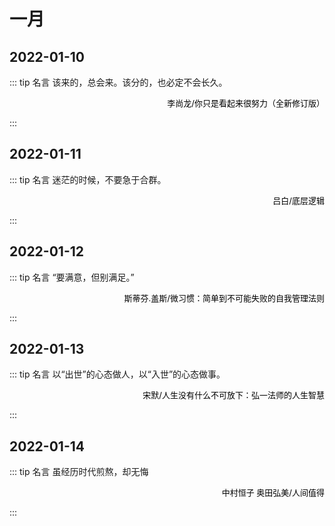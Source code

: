 # 一月

## 2022-01-10

::: tip 名言
该来的，总会来。该分的，也必定不会长久。

<p align="right"> <font size=2 color="#000">李尚龙/你只是看起来很努力（全新修订版）</font> </p>
:::

## 2022-01-11

::: tip 名言
迷茫的时候，不要急于合群。

<p align="right"> <font size=2 color="#000">吕白/底层逻辑</font> </p>
:::

## 2022-01-12

::: tip 名言
“要满意，但别满足。”

<p align="right"> <font size=2 color="#000">斯蒂芬.盖斯/微习惯：简单到不可能失败的自我管理法则</font> </p>
:::

## 2022-01-13

::: tip 名言
以“出世”的心态做人，以“入世”的心态做事。

<p align="right"> <font size=2 color="#000">宋默/人生没有什么不可放下：弘一法师的人生智慧</font> </p>
:::

## 2022-01-14

::: tip 名言
虽经历时代煎熬，却无悔

<p align="right"> <font size=2 color="#000">中村恒子 奥田弘美/人间值得</font> </p>
:::
